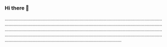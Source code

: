 ### Hi there 👋

............................................................................................................................................................................................................................................................................................................................................................................................................................................................................................................................................................................................................